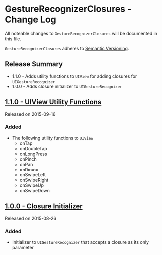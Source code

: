 # GestureRecognizerClosures - Change Log

All noteable changes to `GestureRecognizerClosures` will be documented in this file.

`GestureRecognizerClosures` adheres to [Semantic Versioning](http://semver.org/).

## Release Summary
- 1.1.0 - Adds utility functions to `UIView` for adding closures for `UIGestureRecognizer`
- 1.0.0 - Adds closure initializer to `UIGestureRecognizer`

## [1.1.0 - UIView Utility Functions](https://github.com/marcbaldwin/GestureRecognizerClosures/releases/tag/1.0.0)
Released on 2015-09-16

### Added
- The following utility functions to `UIView`
  - onTap
  - onDoubleTap
  - onLongPress
  - onPinch
  - onPan
  - onRotate
  - onSwipeLeft
  - onSwipeRight
  - onSwipeUp
  - onSwipeDown

## [1.0.0 - Closure Initializer](https://github.com/marcbaldwin/GestureRecognizerClosures/releases/tag/1.0.0)
Released on 2015-08-26

### Added
- Initializer to `UIGestureRecognizer` that accepts a closure as its only parameter
